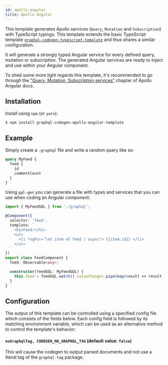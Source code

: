```yaml
---
id: apollo-angular
title: Apollo Angular
---
```


This template generates Apollo services (`Query`, `Mutation` and `Subscription`) with TypeScript typings. This template extends the basic TypeScript template [`graphql-codegen-typescript-template`](typescript-typings) and thus shares a similar configuration.

It will generate a strongly typed Angular service for every defined query, mutation or subscription. The generated Angular services are ready to inject and use within your Angular component.

To shed some more light regards this template, it's recommended to go through the ["Query, Mutation, Subscription services"](http://apollographql.com/docs/angular/basics/services.html) chapter of Apollo Angular docs.

## Installation

Install using `npm` (or `yarn`):

    $ npm install graphql-codegen-apollo-angular-template

## Example

Simply create a `.graphql` file and write a random query like so:

```graphql
query MyFeed {
  feed {
    id
    commentCount
  }
}
```

Using `gql-gen` you can generate a file with types and services that you can use when coding an Angular component:

```ts
import { MyFeedGQL } from './graphql';

@Component({
  selector: 'feed',
  template: `
    <h1>Feed:</h1>
    <ul>
      <li *ngFor="let item of feed | async"> {{item.id}} </li>
    </ul>
  `
})
export class FeedComponent {
  feed: Observable<any>;

  constructor(feedGQL: MyFeedGQL) {
    this.feed = feedGQL.watch().valueChanges.pipe(map(result => result.data.feed));
  }
}
```

## Configuration

The output of this template can be controlled using a specified config file which consists of the fields below. Each config field is followed by its matching environment variable, which can be used as an alternative method to control the template's behavior:

#### `noGraphqlTag, CODEGEN_NO_GRAPHQL_TAG` (default value: `false`)

This will cause the codegen to output parsed documents and not use a literal tag of the `graphql-tag` package.
